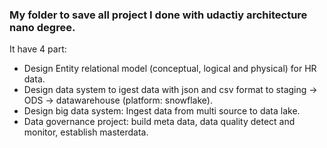 ### My folder to save all project I done with udactiy architecture nano degree. 
It have 4 part:
- Design Entity relational model (conceptual, logical and physical) for HR data.
- Design data system to igest data with json and csv format to staging -> ODS -> datawarehouse (platform: snowflake).
- Design big data system: Ingest data from multi source to data lake.
- Data governance project: build meta data, data quality detect and monitor, establish masterdata.